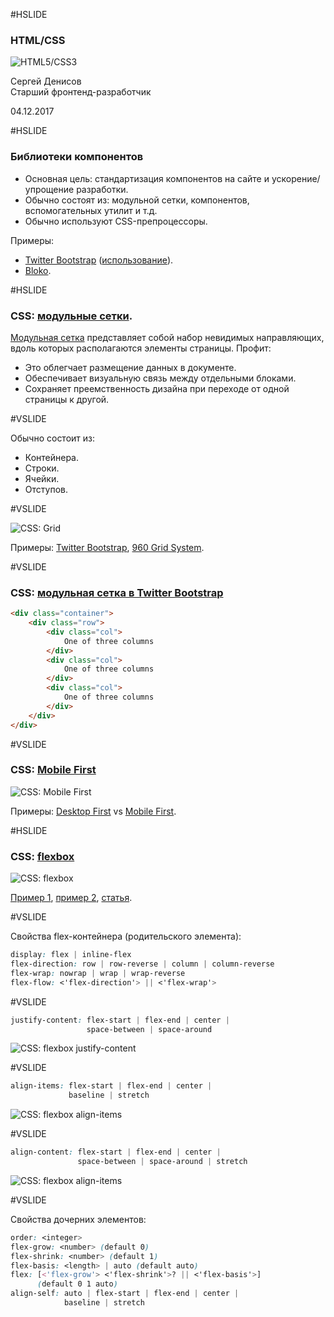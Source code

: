 #HSLIDE

### HTML/CSS

![HTML5/CSS3](images/HTML-CSS3.jpg)

Сергей Денисов  
Старший фронтенд-разработчик

04.12.2017

#HSLIDE

### Библиотеки компонентов

* Основная цель: стандартизация компонентов на сайте и ускорение/упрощение разработки.
* Обычно состоят из: модульной сетки, компонентов, вспомогательных утилит и т.д.
* Обычно используют CSS-препроцессоры. 

Примеры:
* <a href="https://getbootstrap.com" target="_blank">Twitter Bootstrap</a> (<a href="https://jsfiddle.net/sergdenisov/hngh2bec/" target="_blank">использование</a>).
* <a href="http://hhru.github.io/bloko/" target="_blank">Bloko</a>.

#HSLIDE

### CSS: <a href="http://htmlbook.ru/content/modulnaya-setka" target="_blank">модульные сетки</a>.

<a href="http://htmlbook.ru/content/modulnaya-setka" target="_blank">Модульная сетка</a> представляет собой набор невидимых направляющих, вдоль которых
располагаются элементы страницы. Профит:

* Это облегчает размещение данных в документе.
* Обеспечивает визуальную связь между отдельными блоками.
* Сохраняет преемственность дизайна при переходе от одной страницы к другой.

#VSLIDE

Обычно состоит из:

* Контейнера.
* Строки.
* Ячейки.
* Отступов.

#VSLIDE

![CSS: Grid](images/grid.jpg)


Примеры: <a href="https://getbootstrap.com/docs/4.0/layout/grid/" target="_blank">Twitter Bootstrap</a>, <a href="http://960.gs" target="_blank">960 Grid System</a>.

#VSLIDE

### CSS: <a href="https://getbootstrap.com/docs/4.0/layout/grid/" target="_blank">модульная сетка в Twitter Bootstrap</a>

```html
<div class="container">
    <div class="row">
        <div class="col">
            One of three columns
        </div>
        <div class="col">
            One of three columns
        </div>
        <div class="col">
            One of three columns
        </div>
    </div>
</div>
```

#VSLIDE

### CSS: <a href="https://www.sitepoint.com/introduction-mobile-first-media-queries/" target="_blank">Mobile First</a>

![CSS: Mobile First](images/mobile-first.png)

Примеры: <a href="https://jsfiddle.net/sergdenisov/9mgrw25e/" target="_blank">Desktop First</a> vs <a href="https://jsfiddle.net/sergdenisov/8r8z3akx/" target="_blank">Mobile First</a>.

#HSLIDE

### CSS: <a href="https://developer.mozilla.org/en-US/docs/Web/CSS/CSS_Flexible_Box_Layout/Using_CSS_flexible_boxes" target="_blank">flexbox</a>

![CSS: flexbox](images/flexbox.png)

<a href="https://jsfiddle.net/sergdenisov/zwrroac2/" target="_blank">Пример 1</a>, <a href="https://jsfiddle.net/sergdenisov/95y31w8j/" target="_blank">пример 2</a>, <a href="http://frontender.info/a-guide-to-flexbox/" target="_blank">статья</a>.

#VSLIDE

Свойства flex-контейнера (родительского элемента):

```css
display: flex | inline-flex
flex-direction: row | row-reverse | column | column-reverse
flex-wrap: nowrap | wrap | wrap-reverse
flex-flow: <'flex-direction'> || <'flex-wrap'>
```

#VSLIDE

```css
justify-content: flex-start | flex-end | center |
                 space-between | space-around
```

![CSS: flexbox justify-content](images/justify-content.png)

#VSLIDE

```css
align-items: flex-start | flex-end | center |
             baseline | stretch
```

![CSS: flexbox align-items](images/align-items.png)

#VSLIDE

```css
align-content: flex-start | flex-end | center |
               space-between | space-around | stretch
```

![CSS: flexbox align-items](images/align-content.png)

#VSLIDE

Свойства дочерних элементов:

```css
order: <integer>
flex-grow: <number> (default 0)
flex-shrink: <number> (default 1)
flex-basis: <length> | auto (default auto)
flex: [<'flex-grow'> <'flex-shrink'>? || <'flex-basis'>]
      (default 0 1 auto)
align-self: auto | flex-start | flex-end | center |
            baseline | stretch
```
